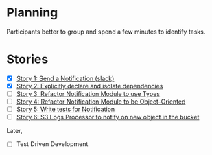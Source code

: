 Planning
====

Participants better to group and spend a few minutes to identify tasks.

Stories
====

- [x] [Story 1: Send a Notification (slack)](kata-1/HOW-TO.md) 
- [x] [Story 2: Explicitly declare and isolate dependencies](kata-2/HOW-TO.md)
- [ ] [Story 3: Refactor Notification Module to use Types](kata-3/HOW-TO.md)
- [ ] [Story 4: Refactor Notification Module to be Object-Oriented](kata-4/HOW-TO.md)
- [ ] [Story 5: Write tests for Notification](kata-5/HOW-TO.md)
- [ ] [Story 6: S3 Logs Processor to notify on new object in the bucket](kata-6/HOW-TO.md)

Later,

- [ ] Test Driven Development 
